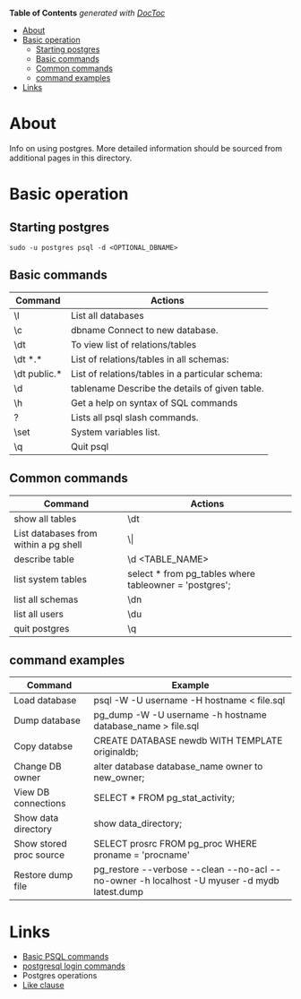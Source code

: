 <!-- START doctoc generated TOC please keep comment here to allow auto update -->
<!-- DON'T EDIT THIS SECTION, INSTEAD RE-RUN doctoc TO UPDATE -->
**Table of Contents**  *generated with [DocToc](https://github.com/thlorenz/doctoc)*

- [About](#about)
- [Basic operation](#basic-operation)
  - [Starting postgres](#starting-postgres)
  - [Basic commands](#basic-commands)
  - [Common commands](#common-commands)
  - [command examples](#command-examples)
- [Links](#links)

<!-- END doctoc generated TOC please keep comment here to allow auto update -->

# About 

Info on using postgres. More detailed information should be sourced from additional pages in this directory.

# Basic operation

## Starting postgres

```
sudo -u postgres psql -d <OPTIONAL_DBNAME>
```

## Basic commands

Command | Actions
--------|----------------------
\l	| List all databases
\c | dbname	Connect to new database.
\dt	| To view list of relations/tables
\dt \*.\* | List of relations/tables in all schemas:
\dt public.\* | List of relations/tables in a particular schema:
\d | tablename	Describe the details of given table.
\h	| Get a help on syntax of SQL commands
\?	| Lists all psql slash commands.
\set	| System variables list.
\q	| Quit psql

## Common commands

Command | Actions
--------|----------------------
show all tables | \dt
List databases from within a pg shell | \\\|
describe table | \d \<TABLE_NAME\>
list system tables | select * from pg_tables where tableowner = 'postgres';
list all schemas | \dn
list all users | \du
quit postgres | \q

## command examples

Command | Example
--------|----------------
Load database | psql -W -U username -H hostname < file.sql 
Dump database | pg_dump -W -U username -h hostname database_name > file.sql 
Copy databse | CREATE DATABASE newdb WITH TEMPLATE originaldb;
Change DB owner | alter database database_name owner to new_owner;
View DB connections | SELECT * FROM pg_stat_activity;
Show data directory | show data_directory;
Show stored proc source | SELECT prosrc FROM pg_proc WHERE proname = 'procname'
Restore dump file | pg_restore --verbose --clean --no-acl --no-owner -h localhost -U myuser -d mydb latest.dump


# Links

* [Basic PSQL commands](https://manikandanmv.wordpress.com/tag/basic-psql-commands/)
* [postgresql login commands](http://jazstudios.blogspot.com/2010/06/postgresql-login-commands.html)
* Postgres operations
 * [Like clause](https://www.tutorialspoint.com/postgresql/postgresql_like_clause.htm)
